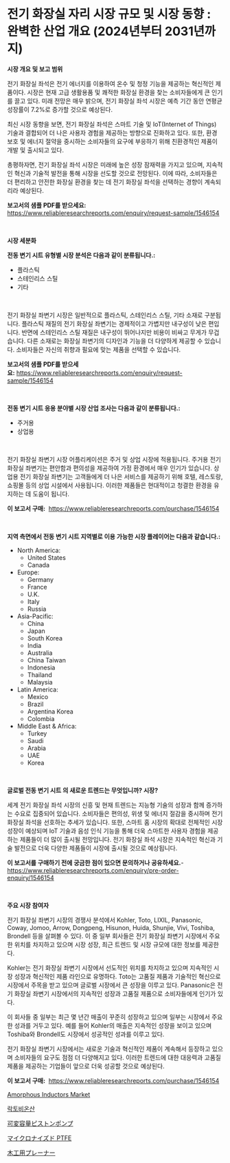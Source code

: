 <p><h1>전기 화장실 자리 시장 규모 및 시장 동향 : 완벽한 산업 개요 (2024년부터 2031년까지)</h1></p><p><strong>시장 개요 및 보고 범위</strong></p>
<p><p>전기 화장실 좌석은 전기 에너지를 이용하여 온수 및 청정 기능을 제공하는 혁신적인 제품이다. 시장은 현재 고급 생활용품 및 쾌적한 화장실 환경을 찾는 소비자들에게 큰 인기를 끌고 있다. 미래 전망은 매우 밝으며, 전기 화장실 좌석 시장은 예측 기간 동안 연평균 성장률이 7.2%로 증가할 것으로 예상된다.</p><p>최신 시장 동향을 보면, 전기 화장실 좌석은 스마트 기술 및 IoT(Internet of Things) 기술과 결합되어 더 나은 사용자 경험을 제공하는 방향으로 진화하고 있다. 또한, 환경 보호 및 에너지 절약을 중시하는 소비자들의 요구에 부응하기 위해 친환경적인 제품이 개발 및 출시되고 있다.</p><p>총평하자면, 전기 화장실 좌석 시장은 미래에 높은 성장 잠재력을 가지고 있으며, 지속적인 혁신과 기술적 발전을 통해 시장을 선도할 것으로 전망된다. 이에 따라, 소비자들은 더 편리하고 안전한 화장실 환경을 찾는 데 전기 화장실 좌석을 선택하는 경향이 계속되리라 예상된다.</p></p>
<p><strong>보고서의 샘플 PDF를 받으세요:</strong> <a href="https://www.reliableresearchreports.com/enquiry/request-sample/1546154">https://www.reliableresearchreports.com/enquiry/request-sample/1546154</a></p>
<p>&nbsp;</p>
<p><strong>시장 세분화</strong></p>
<p><strong>전동 변기 시트 유형별 시장 분석은 다음과 같이 분류됩니다.:</strong></p>
<p><ul><li>플라스틱</li><li>스테인리스 스틸</li><li>기타</li></ul></p>
<p>&nbsp;</p>
<p><p>전기 화장실 좌변기 시장은 일반적으로 플라스틱, 스테인리스 스틸, 기타 소재로 구분됩니다. 플라스틱 재질의 전기 화장실 좌변기는 경제적이고 가볍지만 내구성이 낮은 편입니다. 반면에 스테인리스 스틸 재질은 내구성이 뛰어나지만 비용이 비싸고 무게가 무겁습니다. 다른 소재로는 화장실 좌변기의 디자인과 기능을 더 다양하게 제공할 수 있습니다. 소비자들은 자신의 취향과 필요에 맞는 제품을 선택할 수 있습니다.</p></p>
<p><strong>보고서의 샘플 PDF를 받으세요:</strong>&nbsp;<a href="https://www.reliableresearchreports.com/enquiry/request-sample/1546154">https://www.reliableresearchreports.com/enquiry/request-sample/1546154</a></p>
<p>&nbsp;</p>
<p><strong> 전동 변기 시트 응용 분야별 시장 산업 조사는 다음과 같이 분류됩니다.:</strong></p>
<p><ul><li>주거용</li><li>상업용</li></ul></p>
<p>&nbsp;</p>
<p><p>전기 화장실 좌변기 시장 어플리케이션은 주거 및 상업 시장에 적용됩니다. 주거용 전기 화장실 좌변기는 편안함과 편의성을 제공하여 가정 환경에서 매우 인기가 있습니다. 상업용 전기 화장실 좌변기는 고객들에게 더 나은 서비스를 제공하기 위해 호텔, 레스토랑, 쇼핑몰 등의 상업 시설에서 사용됩니다. 이러한 제품들은 현대적이고 청결한 환경을 유지하는 데 도움이 됩니다.</p></p>
<p><strong>이 보고서 구매:</strong>&nbsp; <a href="https://www.reliableresearchreports.com/purchase/1546154">https://www.reliableresearchreports.com/purchase/1546154</a></p>
<p>&nbsp;</p>
<p><strong>지역 측면에서 전동 변기 시트 지역별로 이용 가능한 시장 플레이어는 다음과 같습니다.:</strong></p>
<p><ul>
    <li>
        North America:
        <ul>
            <li>United States</li>
            <li>Canada</li>
        </ul>
    </li>
    <li>
        Europe:
        <ul>
            <li>Germany</li>
            <li>France</li>
            <li>U.K.</li>
            <li>Italy</li>
            <li>Russia</li>
        </ul>
    </li>
    <li>
        Asia-Pacific:
        <ul>
            <li>China</li>
            <li>Japan</li>
            <li>South Korea</li>
            <li>India</li>
            <li>Australia</li>
            <li>China Taiwan</li>
            <li>Indonesia</li>
            <li>Thailand</li>
            <li>Malaysia</li>
        </ul>
    </li>
    <li>
        Latin America:
        <ul>
            <li>Mexico</li>
            <li>Brazil</li>
            <li>Argentina Korea</li>
            <li>Colombia</li>
        </ul>
    </li>
    <li>
        Middle East & Africa:
        <ul>
            <li>Turkey</li>
            <li>Saudi</li>
            <li>Arabia</li>
            <li>UAE</li>
            <li>Korea</li>
        </ul>
    </li>
    </ul></p>
<p>&nbsp;</p>
<p><strong>글로벌 전동 변기 시트 의 새로운 트렌드는 무엇입니까? 시장?</strong></p>
<p><p>세계 전기 화장실 좌석 시장의 신흥 및 현재 트렌드는 지능형 기술의 성장과 함께 증가하는 수요로 집중되어 있습니다. 소비자들은 편의성, 위생 및 에너지 절감을 중시하며 전기 화장실 좌석을 선호하는 추세가 있습니다. 또한, 스마트 홈 시장의 확대로 전체적인 시장 성장이 예상되며 IoT 기술과 음성 인식 기능을 통해 더욱 스마트한 사용자 경험을 제공하는 제품들이 더 많이 출시될 전망입니다. 전기 화장실 좌석 시장은 지속적인 혁신과 기술 발전으로 더욱 다양한 제품들이 시장에 출시될 것으로 예상됩니다.</p></p>
<p><strong>이 보고서를 구매하기 전에 궁금한 점이 있으면 문의하거나 공유하세요.</strong>- <a href="https://www.reliableresearchreports.com/enquiry/pre-order-enquiry/1546154">https://www.reliableresearchreports.com/enquiry/pre-order-enquiry/1546154</a></p>
<p>&nbsp;</p>
<p><strong>주요 시장 참여자</strong></p>
<p><p>전기 화장실 좌변기 시장의 경쟁사 분석에서 Kohler, Toto, LIXIL, Panasonic, Coway, Jomoo, Arrow, Dongpeng, Hisunon, Huida, Shunjie, Vivi, Toshiba, Brondell 등을 살펴볼 수 있다. 이 중 일부 회사들은 전기 화장실 좌변기 시장에서 주요한 위치를 차지하고 있으며 시장 성장, 최근 트렌드 및 시장 규모에 대한 정보를 제공한다.</p><p>Kohler는 전기 화장실 좌변기 시장에서 선도적인 위치를 차지하고 있으며 지속적인 시장 성장과 혁신적인 제품 라인으로 유명하다. Toto는 고품질 제품과 기술적인 혁신으로 시장에서 주목을 받고 있으며 글로벌 시장에서 큰 성장을 이루고 있다. Panasonic은 전기 화장실 좌변기 시장에서의 지속적인 성장과 고품질 제품으로 소비자들에게 인기가 있다.</p><p>이 회사들 중 일부는 최근 몇 년간 매출이 꾸준히 성장하고 있으며 일부는 시장에서 주요한 성과를 거두고 있다. 예를 들어 Kohler의 매출은 지속적인 성장을 보이고 있으며 Toshiba와 Brondell도 시장에서 성공적인 성과를 이루고 있다.</p><p>전기 화장실 좌변기 시장에서는 새로운 기술과 혁신적인 제품이 계속해서 등장하고 있으며 소비자들의 요구도 점점 더 다양해지고 있다. 이러한 트렌드에 대한 대응력과 고품질 제품을 제공하는 기업들이 앞으로 더욱 성공할 것으로 예상된다.</p></p>
<p><strong>이 보고서 구매:</strong>&nbsp;&nbsp;<a href="https://www.reliableresearchreports.com/purchase/1546154">https://www.reliableresearchreports.com/purchase/1546154</a></p>
<p><p><a href="https://github.com/juancolorado15/Market-Research-Report-List-2/blob/main/amorphous-inductors-market.md">Amorphous Inductors Market</a></p><p><a href="https://medium.com/@elod.85/%EB%9D%BD%ED%86%A0%EB%B9%84%EC%98%A4%EB%8B%89%EC%82%B0-%EC%8B%9C%EC%9E%A5-%EA%B7%9C%EB%AA%A8-%EB%B0%8F-%EC%8B%9C%EC%9E%A5-%EB%8F%99%ED%96%A5-%EC%99%84%EC%A0%84%ED%95%9C-%EC%82%B0%EC%97%85-%EA%B0%9C%EC%9A%94-2024%EB%85%84%EB%B6%80%ED%84%B0-2031%EB%85%84%EA%B9%8C%EC%A7%80-cb311f48b6be">락토비온산</a></p><p><a href="https://medium.com/@alonzomoenrt8956/%E5%A4%89%E5%8B%95%E5%AE%B9%E9%87%8F%E3%83%94%E3%82%B9%E3%83%88%E3%83%B3%E3%83%9D%E3%83%B3%E3%83%97%E5%B8%82%E5%A0%B4%E3%81%AF-%E5%B8%82%E5%A0%B4%E3%82%B7%E3%82%A7%E3%82%A2-%E3%82%B5%E3%82%A4%E3%82%BA-%E3%81%8A%E3%82%88%E3%81%B32031%E5%B9%B4%E3%81%BE%E3%81%A7%E3%81%AE%E4%BA%88%E6%B8%AC%E3%81%BE%E3%81%A7%E3%81%AB%E7%84%A6%E7%82%B9%E3%82%92%E5%BD%93%E3%81%A6%E3%81%A6%E3%81%84%E3%81%BE%E3%81%99-6ab49c4347ee">可変容量ピストンポンプ</a></p><p><a href="https://medium.com/@bl2501989/%E3%83%9F%E3%82%AF%E3%83%AD%E3%83%B3%E5%8C%96%E3%81%95%E3%82%8C%E3%81%9Fptfe%E3%81%AE%E5%B8%82%E5%A0%B4%E8%A6%8F%E6%A8%A1-%E5%B8%82%E5%A0%B4%E5%B1%95%E6%9C%9B%E3%81%A8%E5%B8%82%E5%A0%B4%E4%BA%88%E6%B8%AC-2024%E5%B9%B4%E3%81%8B%E3%82%892031%E5%B9%B4-043994211b0c">マイクロナイズド PTFE</a></p><p><a href="https://github.com/mcbeesbxa270/Market-Research-Report-List-1/blob/main/758317214193.md">木工用プレーナー</a></p></p>
